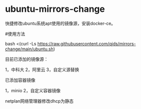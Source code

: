 # ubuntu-mirrors-change
快捷修改ubuntu系统apt使用的镜像源，安装docker-ce。

#使用方法

bash <(curl -Ls https://raw.githubusercontent.com/qjds/mirrors-change/main/ubuntu.sh)

目前已添加的镜像源：

1，中科大
2，阿里云
3，自定义源替换

已添加容器镜像

1，minio
2，自定义容器镜像

netplan网络管理器修改dhcp为静态
